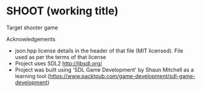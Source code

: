 # SHOOT (working title)
Target shooter game

Acknowledgements
- json.hpp license details in the header of that file (MIT licensed).  File used as per the terms of that license
- Project uses SDL2 http://libsdl.org/
- Project was built using 'SDL Game Development' by Shaun Mitchell as a learning tool (https://www.packtpub.com/game-development/sdl-game-development)
